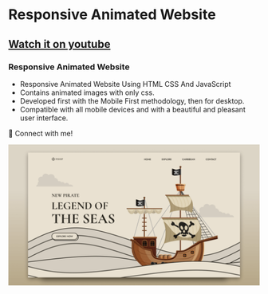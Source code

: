 # Responsive Animated Website
## [Watch it on youtube](https://youtu.be/eTyFZKLVKs4)
### Responsive Animated Website

- Responsive Animated Website Using HTML CSS And JavaScript
- Contains animated images with only css.
- Developed first with the Mobile First methodology, then for desktop.
- Compatible with all mobile devices and with a beautiful and pleasant user interface.

💙 Connect with me!

![preview img](/preview.png)
